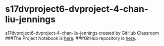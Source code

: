 # s17dvproject6-dvproject-4-chan-liu-jennings
s17dvproject6-dvproject-4-chan-liu-jennings created by GitHub Classroom
###The Project Notebook is [here](Notebook.nb.html). 
###GitHub repository is [here](https://github.com/CannataUTDV/s17dvproject6-dvproject-4-chan-liu-jennings).
